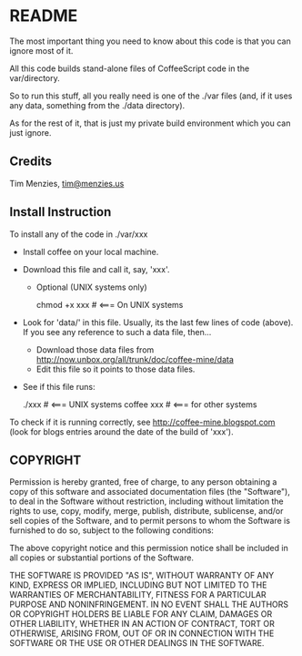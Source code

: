 README
======

The most important thing you need to know about this code is that you can ignore most of it.

All this code  builds stand-alone files of CoffeeScript code in the var/directory. 

So to run this stuff, all you really need is one of the ./var files (and, if it uses
any data, something from the ./data directory).

As for the rest of it, that is just my private build environment which you can just ignore.

Credits
-------

Tim Menzies, tim@menzies.us

Install Instruction
-------------------

To install any of the code in ./var/xxx

* Install coffee on your local machine.
* Download this file and call it, say,  'xxx'.
  * Optional (UNIX systems only)

    chmod +x xxx  # <=== On UNIX systems

* Look for 'data/' in this file. Usually, its the last few lines of code (above). If you see any reference to such  a data file, then...
  * Download those data files from http://now.unbox.org/all/trunk/doc/coffee-mine/data
  * Edit this file so it points to those data files.

* See if this file runs:

    ./xxx        # <=== UNIX systems
    coffee xxx   # <=== for other systems

To check if it is running correctly, see http://coffee-mine.blogspot.com (look for blogs entries around the date of the build of 'xxx').

COPYRIGHT
---------

Permission is hereby granted, free of charge, to any person obtaining a
copy of this software and associated documentation files (the "Software"),
to deal in the Software without restriction, including without limitation
the rights to use, copy, modify, merge, publish, distribute, sublicense,
and/or sell copies of the Software, and to permit persons to whom the
Software is furnished to do so, subject to the following conditions:
 
The above copyright notice and this permission notice shall be included
in all copies or substantial portions of the Software.
 
THE SOFTWARE IS PROVIDED "AS IS", WITHOUT WARRANTY OF ANY KIND, EXPRESS OR
IMPLIED, INCLUDING BUT NOT LIMITED TO THE WARRANTIES OF MERCHANTABILITY,
FITNESS FOR A PARTICULAR PURPOSE AND NONINFRINGEMENT. IN NO EVENT SHALL
THE AUTHORS OR COPYRIGHT HOLDERS BE LIABLE FOR ANY CLAIM, DAMAGES OR
OTHER LIABILITY, WHETHER IN AN ACTION OF CONTRACT, TORT OR OTHERWISE,
ARISING FROM, OUT OF OR IN CONNECTION WITH THE SOFTWARE OR THE USE OR
OTHER DEALINGS IN THE SOFTWARE.



